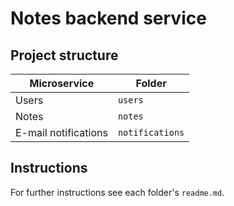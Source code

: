 # Notes backend service

## Project structure
| Microservice | Folder |
| ------------ | ------ |
| Users | `users` |
| Notes | `notes` |
| E-mail notifications | `notifications` |

## Instructions
For further instructions see each folder's `readme.md`.
